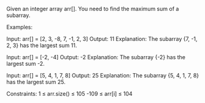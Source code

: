 Given an integer array arr[]. You need to find the maximum sum of a subarray.

Examples:

Input: arr[] = [2, 3, -8, 7, -1, 2, 3]
Output: 11
Explanation: The subarray {7, -1, 2, 3} has the largest sum 11.

Input: arr[] = [-2, -4]
Output: -2
Explanation: The subarray {-2} has the largest sum -2.

Input: arr[] = [5, 4, 1, 7, 8]
Output: 25
Explanation: The subarray {5, 4, 1, 7, 8} has the largest sum 25.

Constraints:
1 ≤ arr.size() ≤ 105
-109 ≤ arr[i] ≤ 104
